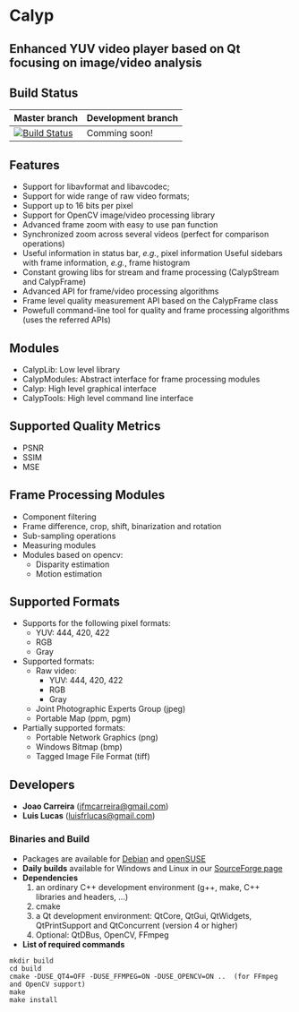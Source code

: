 # Calyp
## Enhanced YUV video player based on Qt focusing on image/video analysis

## Build Status

Master branch | Development branch
------------ | -------------
[![Build Status](https://travis-ci.org/pixlra/calyp.svg?branch=master)](https://travis-ci.org/pixlra/calyp.svg?branch=master)  | Comming soon!


## Features
- Support for libavformat and libavcodec;
- Support for wide range of raw video formats;
- Support up to 16 bits per pixel
- Support for OpenCV image/video processing library
- Advanced frame zoom with easy to use pan function
- Synchronized zoom across several videos (perfect for comparison operations)
- Useful information in status bar, *e.g.*, pixel information
    Useful sidebars with frame information, *e.g.*, frame histogram
- Constant growing libs for stream and frame processing (CalypStream and CalypFrame)
- Advanced API for frame/video processing algorithms
- Frame level quality measurement API based on the CalypFrame class
- Powefull command-line tool for quality and frame processing algorithms (uses the referred APIs)

## Modules
- CalypLib: Low level library
- CalypModules: Abstract interface for frame processing modules
- Calyp: High level graphical interface
- CalypTools: High level command line interface

##  Supported Quality Metrics
- PSNR
- SSIM
- MSE

## Frame Processing Modules
- Component filtering
- Frame difference, crop, shift, binarization and rotation
- Sub-sampling operations
- Measuring modules
- Modules based on opencv:
    - Disparity estimation
    - Motion estimation

## Supported Formats
- Supports for the following pixel formats:
    * YUV: 444, 420, 422
    * RGB
    * Gray
- Supported formats:
    * Raw video:
        * YUV: 444, 420, 422
        * RGB
        * Gray
    * Joint Photographic Experts Group (jpeg)
    * Portable Map (ppm, pgm)
- Partially supported formats:
    * Portable Network Graphics (png)
    * Windows Bitmap (bmp)
    * Tagged Image File Format (tiff)

## Developers
- **Joao Carreira**     (jfmcarreira@gmail.com)
- **Lui­s Lucas**       (luisfrlucas@gmail.com)


### Binaries and Build
* Packages are available for [Debian](https://launchpad.net/~pixlra/+archive/ubuntu/ppa) and [openSUSE](https://software.opensuse.org/package/playuver)
* **Daily builds** available for Windows and Linux in our [SourceForge page](https://sourceforge.net/projects/playuver/)
* **Dependencies**
  1. an ordinary C++ development environment (g++, make, C++ libraries and headers, ...)
  2. cmake
  3. a Qt development environment: QtCore, QtGui, QtWidgets, QtPrintSupport and QtConcurrent (version 4 or higher)
  4. Optional: QtDBus, OpenCV, FFmpeg
* **List of required commands**
```
mkdir build
cd build
cmake -DUSE_QT4=OFF -DUSE_FFMPEG=ON -DUSE_OPENCV=ON ..  (for FFmpeg and OpenCV support)
make
make install
```
